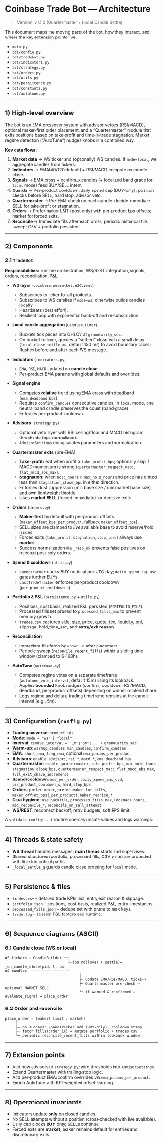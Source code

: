# Coinbase Trade Bot — Architecture

> Version: v1.1.0 (Quartermaster + Local Candle Settle)

This document maps the moving parts of the bot, how they interact, and where the key extension points live.

- `main.py`
- `bot/config.py`
- `bot/tradebot.py`
- `bot/indicators.py`
- `bot/strategy.py`
- `bot/orders.py`
- `bot/utils.py`
- `bot/persistence.py`
- `bot/constants.py`
- `bot/autotune.py`

---

## 1) High‑level overview

The bot is an EMA crossover system with advisor vetoes (RSI/MACD), optional maker-first order placement, and a “Quartermaster” module that exits positions based on take‑profit and time‑in‑trade stagnation. Market regime detection (“AutoTune”) nudges knobs in a controlled way.

**Key data flows:**

1. **Market data** → WS ticker and (optionally) WS candles. If `mode=local`, we aggregate candles from tickers.
2. **Indicators** → EMA(40/120 default) + RSI/MACD compute on candle close.
3. **Signals** → EMA cross + confirm_x candles (+ localized band grace for `local` mode) feed BUY/SELL intent.
4. **Guards** → Per‑product cooldown, daily spend cap (BUY‑only), position checks before SELL, hard stop, advisor veto.
5. **Quartermaster** → Pre‑EMA check on each candle: decide immediate SELL for take‑profit or stagnation.
6. **Orders** → Prefer maker LMT (post‑only) with per‑product bps offsets; market for forced exits.
7. **Reconcile** → Immediate fills after each order; periodic historical fills sweep; CSV + portfolio persisted.

---

## 2) Components

### 2.1 `TradeBot`
**Responsibilities:** runtime orchestration, WS/REST integration, signals, orders, reconciliation, P&L.

- **WS layer** (`coinbase.websocket.WSClient`)
  - Subscribes to ticker for all products.
  - Subscribes to WS candles if `mode=ws`; otherwise builds candles locally.
  - Heartbeats (best effort).
  - Resilient loop with exponential back‑off and re‑subscription.

- **Local candle aggregation** (`CandleBuilder`)
  - Buckets tick prices into OHLCV at `granularity_sec`.
  - On bucket rollover, queues a "settled" close with a small delay (`local_close_settle_ms`, default 150 ms) to avoid boundary races; flushes before and after each WS message.

- **Indicators** (`indicators.py`)
  - `EMA`, `RSI`, `MACD` updated on **candle close**.
  - Per‑product EMA params with global defaults and overrides.

- **Signal engine**
  - Computes **relative** trend using EMA cross with deadband (`ema_deadband_bps`).
  - Requires `confirm_candles` consecutive candles; in `local` mode, one neutral band candle preserves the count (band‑grace).
  - Enforces per‑product cooldown.

- **Advisors** (`strategy.py`)
  - Optional veto layer with RSI ceiling/floor and MACD histogram thresholds (bps‑normalized).
  - `AdvisorSettings` encapsulates parameters and normalization.

- **Quartermaster exits** (pre‑EMA)
  - **Take‑profit:** exit when profit ≥ `take_profit_bps`; optionally skip if MACD momentum is strong (`quartermaster_respect_macd`, `flat_macd_abs_max`).
  - **Stagnation:** when `hold_hours` ≥ `max_hold_hours` and price has drifted less than `stagnation_close_bps` in either direction.
  - Enforces dust suppression (min base size / min market base size) and own lightweight throttle.
  - Uses **market SELL** (forced immediate) for decisive exits.

- **Orders** (`orders.py`)
  - **Maker‑first** by default with per‑product offsets (`maker_offset_bps_per_product`, fallback `maker_offset_bps`).
  - SELL sizes are clamped to *live* available base to avoid reserve/hold issues.
  - Forced exits (`take_profit`, `stagnation`, `stop_loss`) always use **market**.
  - Success normalization via `_resp_ok` prevents false positives on rejected post‑only orders.

- **Spend & cooldown** (`utils.py`)
  - `SpendTracker` tracks BUY notional per UTC day; `daily_spend_cap_usd` gates further BUYs.
  - `LastTradeTracker` enforces per‑product cooldown (`per_product_cooldown_s`).

- **Portfolio & P&L** (`persistence.py` + `utils.py`)
  - Positions, cost basis, realized P&L persisted (`PORTFOLIO_FILE`).
  - Processed fills set pruned to `processed_fills_max` to prevent memory growth.
  - `trades.csv` captures side, size, price, quote, fee, liquidity, pnl, slippage, hold_time_sec, and **entry/exit reason**.

- **Reconciliation**
  - Immediate fills fetch by `order_id` after placement.
  - Periodic sweep (`reconcile_recent_fills`) within a sliding time window (clamped to 6–168h).

- **AutoTune** (`autotune.py`)
  - Computes regime votes on a separate timeframe (`autotune_vote_interval`, default 15m) using its lookback.
  - Applies **bounded** knob nudges (confirm, cooldown, RSI/MACD, deadband, per‑product offsets) depending on winner or blend share.
  - Logs regime and deltas; trading timeframe remains at the candle interval (e.g., 5m).

---

## 3) Configuration (`config.py`)

- **Trading universe**: `product_ids`
- **Mode**: `mode = "ws" | "local"`
- **Interval**: `candle_interval = "1m"|"5m"|...` → `granularity_sec`
- **Warm‑up**: `warmup_candles`, `min_candles`, `confirm_candles`
- **EMA**: `short_ema`, `long_ema`, optional `ema_params_per_product`
- **Advisors**: `enable_advisors`, `rsi_*`, `macd_*`, `ema_deadband_bps`
- **Quartermaster**: `enable_quartermaster`, `take_profit_bps`, `max_hold_hours`, `stagnation_close_bps`, `quartermaster_respect_macd`, `flat_macd_abs_max`, `full_exit_shave_increments`
- **Spend/cooldown**: `usd_per_order`, `daily_spend_cap_usd`, `per_product_cooldown_s`, `hard_stop_bps`
- **Orders**: `prefer_maker`, `prefer_maker_for_sells`, `maker_offset_bps(_per_product)`, `maker_reprice_*`
- **Data hygiene**: `use_backfill`, `processed_fills_max`, `lookback_hours`, `mid_reconcile_*`, `reconcile_on_sell_attempt`
- **WS/REST**: reconnect backoff, retry budgets, soft RPS limit.

A `validate_config(...)` routine coerces unsafe values and logs warnings.

---

## 4) Threads & state safety

- **WS thread** handles messages; **main thread** starts and supervises.
- Shared structures (portfolio, processed fills, CSV write) are protected with `RLock` in critical paths.
- `_local_settle_q` guards candle close ordering for `local` mode.

---

## 5) Persistence & files

- `trades.csv` – detailed trade KPIs incl. entry/exit reason & slippage.
- `portfolio.json` – positions, cost basis, realized P&L, entry timestamps.
- `processed_fills.json` – dedupe set with prune to max keys.
- `trade.log` – session P&L footers and runtime.

---

## 6) Sequence diagrams (ASCII)

### 6.1 Candle close (WS or local)
```
WS tickers → CandleBuilder ──┐
                             ├─(on rollover + settle)→ _on_candle_close(pid, t, px)
WS candles  ─────────────────┘
                                  │
                                  ├─ update EMA/RSI/MACD, ticks++
                                  ├─ Quartermaster pre‑check → optional MARKET SELL
                                  └─ if warmed & confirmed → evaluate_signal → place_order
```

### 6.2 Order and reconcile
```
place_order → (maker? limit : market)
     │
     ├─ on success: SpendTracker.add (BUY‑only), cooldown stamp
     ├─ fetch fills(order_id) → mutate portfolio + trades.csv
     └─ periodic reconcile_recent_fills within lookback window
```

---

## 7) Extension points

- Add new advisors to `strategy.py`; wire thresholds into `AdvisorSettings`.
- Extend Quartermaster with trailing‑stop logic.
- Add per‑product EMA/confirm overrides via `ema_params_per_product`.
- Enrich AutoTune with KPI‑weighted offset learning.

---

## 8) Operational invariants

- Indicators update **only** on closed candles.
- No SELL attempts without a position (cross‑checked with live available).
- Daily cap blocks **BUY** only; SELLs continue.
- Forced exits are **market**; maker remains default for entries and discretionary exits.

